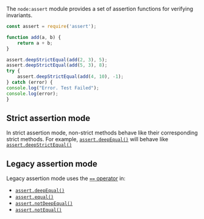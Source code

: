 The `node:assert` module provides a set of assertion functions for verifying invariants.

```js
const assert = require('assert');

function add(a, b) {
	return a + b;
}

assert.deepStrictEqual(add(2, 3), 5);
assert.deepStrictEqual(add(5, 3), 8);
try {
	assert.deepStrictEqual(add(4, 10), -1);
} catch (error) {
console.log("Error. Test Failed");
console.log(error);
}
```

## Strict assertion mode
In strict assertion mode, non-strict methods behave like their corresponding strict methods. For example, [`assert.deepEqual()`](https://nodejs.org/api/assert.html#assertdeepequalactual-expected-message) will behave like [`assert.deepStrictEqual()`](https://nodejs.org/api/assert.html#assertdeepstrictequalactual-expected-message)

## Legacy assertion mode
Legacy assertion mode uses the [`==` operator](https://developer.mozilla.org/en-US/docs/Web/JavaScript/Reference/Operators/Equality) in:

-   [`assert.deepEqual()`](https://nodejs.org/api/assert.html#assertdeepequalactual-expected-message)
-   [`assert.equal()`](https://nodejs.org/api/assert.html#assertequalactual-expected-message)
-   [`assert.notDeepEqual()`](https://nodejs.org/api/assert.html#assertnotdeepequalactual-expected-message)
-   [`assert.notEqual()`](https://nodejs.org/api/assert.html#assertnotequalactual-expected-message)

